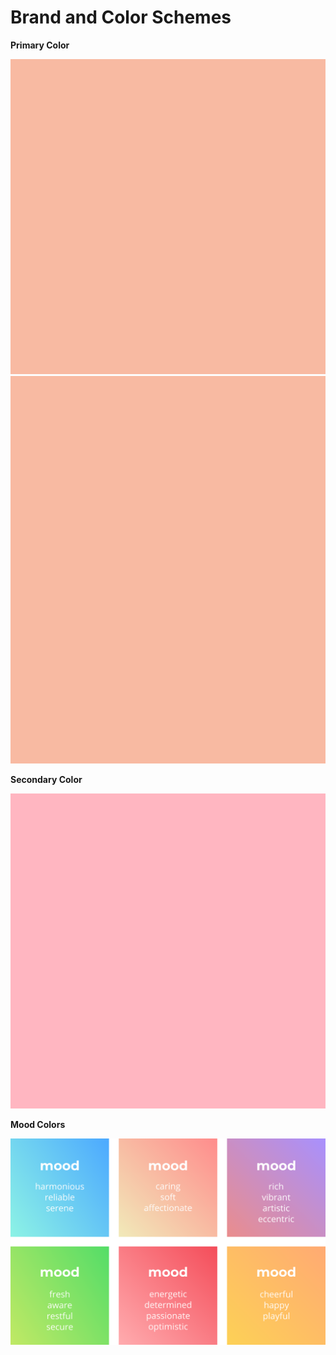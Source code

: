 # Brand and Color Schemes 

**Primary Color**

![Peach](./color-main-peach.png)
<img src="./color-main-peach.png" height="620" />

**Secondary Color**

![Pink](./color-main-pink.png)

**Mood Colors**

![Moods](./colors.png)